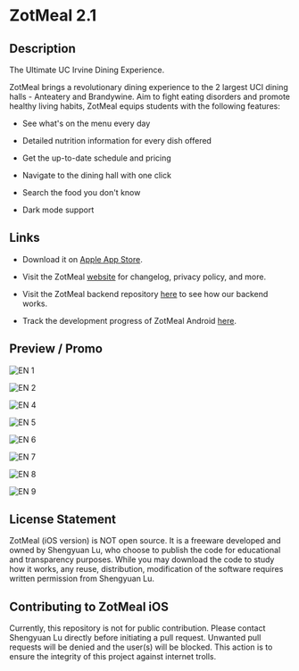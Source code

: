 # ZotMeal 2.1
## Description
The Ultimate UC Irvine Dining Experience. 

ZotMeal brings a revolutionary dining experience to the 2 largest UCI dining halls - Anteatery and Brandywine. Aim to fight eating disorders and promote healthy living habits, ZotMeal equips students with the following features:

- See what's on the menu every day

- Detailed nutrition information for every dish offered

- Get the up-to-date schedule and pricing

- Navigate to the dining hall with one click

- Search the food you don't know

- Dark mode support

## Links
- Download it on [Apple App Store](https://apps.apple.com/us/app/zotmeal/id1551606266).

- Visit the ZotMeal [website](https://shengyuan-lu.com/zotmeal-app-website/) for changelog, privacy policy, and more.

- Visit the ZotMeal backend repository [here](https://github.com/EricPedley/zotmeal-backend) to see how our backend works.

- Track the development progress of ZotMeal Android [here](https://github.com/justinyue1643/ZotMeals-Android). 

## Preview / Promo

![EN 1](https://user-images.githubusercontent.com/70995597/149829843-58d264f9-a571-4e1f-8498-3a4cefde1c84.png)

![EN 2](https://user-images.githubusercontent.com/70995597/147644792-de7ef580-94a7-4e7a-9b35-76db915b140e.png)

![EN 4](https://user-images.githubusercontent.com/70995597/147644799-bee3c0a8-a0eb-4705-9a63-585d6abb64cd.png)

![EN 5](https://user-images.githubusercontent.com/70995597/147644803-fac0f7f4-880a-4de2-85cc-be7cb3ab5cef.png)

![EN 6](https://user-images.githubusercontent.com/70995597/147644804-148e51b3-fb94-499f-8317-62af9f5e2d6a.png)

![EN 7](https://user-images.githubusercontent.com/70995597/147644806-fd954aea-79bd-413e-beb8-dfd7bf209347.png)

![EN 8](https://user-images.githubusercontent.com/70995597/147644809-fc972a87-cbdb-41bb-b905-7daf97a673b0.png)

![EN 9](https://user-images.githubusercontent.com/70995597/147644810-c6d32651-4018-4102-ac20-0b6ce31c0278.png)

## License Statement
ZotMeal (iOS version) is NOT open source. It is a freeware developed and owned by Shengyuan Lu, who choose to publish the code for educational and transparency purposes. While you may download the code to study how it works, any reuse, distribution, modification of the software requires written permission from Shengyuan Lu. 

## Contributing to ZotMeal iOS
Currently, this repository is not for public contribution. Please contact Shengyuan Lu directly before initiating a pull request. Unwanted pull requests will be denied and the user(s) will be blocked. This action is to ensure the integrity of this project against internet trolls.
